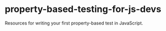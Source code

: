 # property-based-testing-for-js-devs
Resources for writing your first property-based test in JavaScript.
